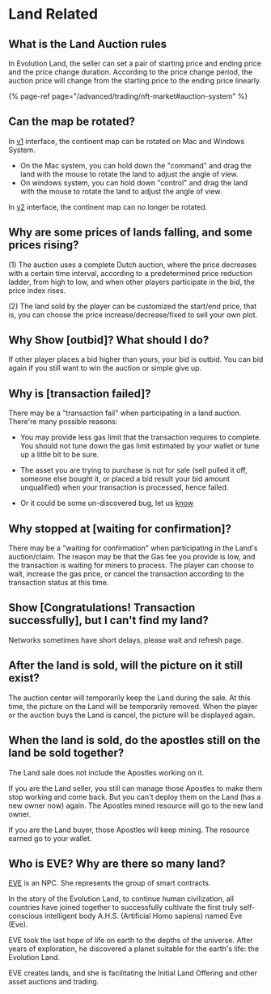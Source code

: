 # Land Related

## What is the Land Auction rules

In Evolution Land, the seller can set a pair of starting price and ending price and the price change duration. According to the price change period, the auction price will change from the starting price to the ending price linearly. 

{% page-ref page="/advanced/trading/nft-market#auction-system" %}

## Can the map be rotated?

In [v1](https://v1.evolution.land) interface, the continent map can be rotated on Mac and Windows System.   

- On the Mac system, you can hold down the "command" and drag the land with the mouse to rotate the land to adjust the angle of view.
- On windows system, you can hold down "control" and drag the land with the mouse to rotate the land to adjust the angle of view.

In [v2](https://evolution.land) interface, the continent map can no longer be rotated.

## **Why are some prices of lands falling, and some prices rising?**

\(1\) The auction uses a complete Dutch auction, where the price decreases with a certain time interval, according to a predetermined price reduction ladder, from high to low, and when other players participate in the bid, the price index rises.

\(2\) The land sold by the player can be customized the start/end price, that is, you can choose the price increase/decrease/fixed to sell your own plot.

## Why Show \[outbid\]? What should I do?

If other player places a bid higher than yours, your bid is outbid.  You can bid again if you still want to win the auction or simple give up.

## Why is \[transaction failed\]?

There may be a "transaction fail" when participating in a land auction. There're many possible reasons:

- You may provide less gas limit that the transaction requires to complete. You should not tune down the gas limit estimated by your wallet or tune up a little bit to be sure.
- The asset you are trying to purchase is not for sale (sell pulled it off, someone else bought it, or placed a bid result your bid amount unqualified) when your transaction is processed, hence failed. 

- Or it could be some un-discovered bug, let us [know](/overview/feedback-and-support)

## Why stopped at \[waiting for confirmation\]?

There may be a "waiting for confirmation" when participating in the Land's auction/claim. The reason may be that the Gas fee you provide is low, and the transaction is waiting for miners to process. The player can choose to wait, increase the gas price, or cancel the transaction according to the transaction status at this time.

## Show \[Congratulations! Transaction successfully\], but I can't find my land?

Networks sometimes have short delays, please wait and refresh page.

## After the land is sold, will the picture on it still exist?

The auction center will temporarily keep the Land during the sale. At this time, the picture on the Land will be temporarily removed. When the player or the auction buys the Land is cancel, the picture will be displayed again.

## When the land is sold, do the apostles still on the land be sold together?

The Land sale does not include the Apostles working on it.  

If you are the Land seller, you still can manage those Apostles to make them stop working and come back.  But you can't deploy them on the Land (has a new owner now) again.  The Apostles mined resource will go to the new land owner.

If you are the Land buyer, those Apostles will keep mining.  The resource earned go to your wallet.

## Who is EVE? Why are there so many land?

[EVE](/) is an NPC.  She represents the group of smart contracts.

In the story of the Evolution Land, to continue human civilization, all countries have joined together to successfully cultivate the first truly self-conscious intelligent body A.H.S. (Artificial Homo sapiens) named Eve (Eve). 

EVE took the last hope of life on earth to the depths of the universe. After years of exploration, he discovered a planet suitable for the earth's life: the Evolution Land.

EVE creates lands, and she is facilitating the Initial Land Offering and other asset auctions and trading.

